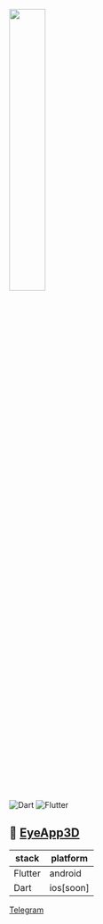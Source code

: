 <p>
<!--   <img width="56%" src="https://github-readme-stats.vercel.app/api?username=2tfd&theme=city_lights&count_private=true&hide_border=true&hide_title=true&show_icons=true" /> -->
  <img width="36%" src="https://github-readme-stats.vercel.app/api/top-langs/?username=2tfd&layout=compact&langs_count=6&hide=sass,makefile,shell,mustache&hide_border=true&theme=city_lights" />
</p> 

![Dart](https://img.shields.io/badge/dart-%230175C2.svg?style=for-the-badge&logo=dart&logoColor=white)
![Flutter](https://img.shields.io/badge/Flutter-%2302569B.svg?style=for-the-badge&logo=Flutter&logoColor=white)

## 📂 [EyeApp3D](https://github.com/2TFD/EyeApp3D)

| stack        | platform |
|--------------|---------|
| Flutter      |android|
| Dart         |ios[soon]|

[Telegram](https://t.me/tfd_22)
